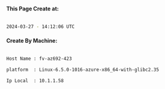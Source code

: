 
   
#### This Page Create at:

```bash

2024-03-27 - 14:12:06 UTC

```

#### Create By Machine:

```bash

Host Name : fv-az692-423

platform  : Linux-6.5.0-1016-azure-x86_64-with-glibc2.35

Ip Local  : 10.1.1.58

```

